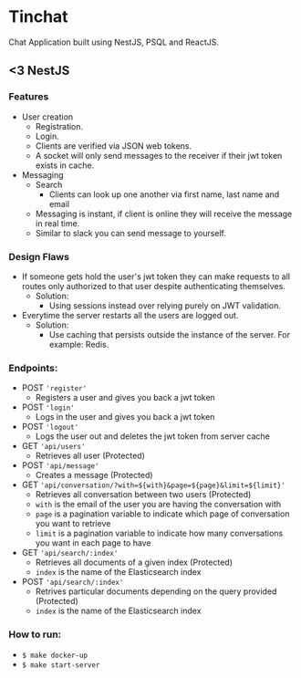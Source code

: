 # Tinchat
Chat Application built using NestJS, PSQL and ReactJS.

## <3 NestJS

### Features
  - User creation
    - Registration.
    - Login.
    - Clients are verified via JSON web tokens.
    - A socket will only send messages to the receiver if their jwt token exists in cache.
  - Messaging
    - Search
      - Clients can look up one another via first name, last name and email
    - Messaging is instant, if client is online they will receive the message in real time.
    - Similar to slack you can send message to yourself.

### Design Flaws
  - If someone gets hold the user's jwt token they can make requests to all routes only authorized to that user despite authenticating themselves.
    - Solution:
        - Using sessions instead over relying purely on JWT validation.
  - Everytime the server restarts all the users are logged out.
    - Solution:
        - Use caching that persists outside the instance of the server. For example: Redis.

### Endpoints:
  - POST `'register'`
    - Registers a user and gives you back a jwt token
  - POST `'login'`
    - Logs in the user and gives you back a jwt token
  - POST `'logout'`
    - Logs the user out and deletes the jwt token from server cache
  - GET `'api/users'`
    - Retrieves all user (Protected)
  - POST `'api/message'`
    - Creates a message (Protected)
  - GET `'api/conversation/?with=${with}&page=${page}&limit=${limit}'`
    - Retrieves all conversation between two users (Protected)
    - `with` is the email of the user you are having the conversation with
    - `page` is a pagination variable to indicate which page of conversation you want to retrieve
    - `limit` is a pagination variable to indicate how many conversations you want in each page to have
  - GET `'api/search/:index'`
    - Retrieves all documents of a given index (Protected)
    - `index` is the name of the Elasticsearch index
  - POST `'api/search/:index'`
    - Retrives particular documents depending on the query provided (Protected)
    - `index` is the name of the Elasticsearch index

### How to run:
  - `$ make docker-up`
  - `$ make start-server`